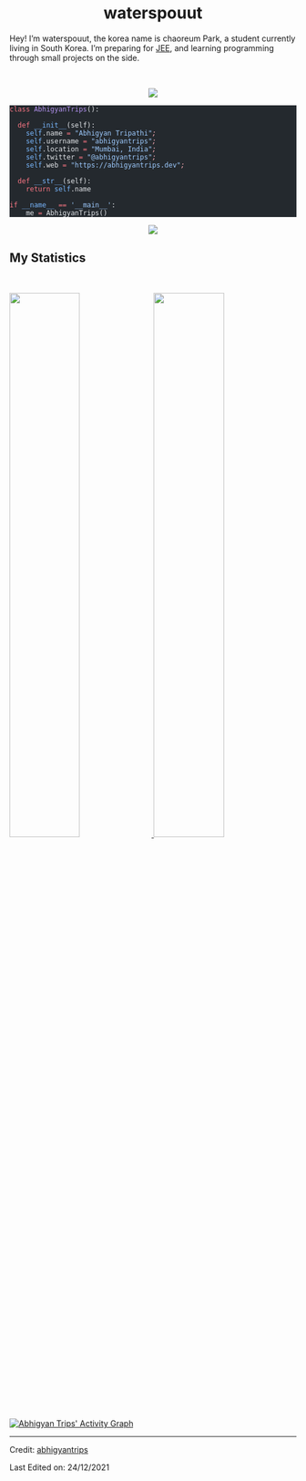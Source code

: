   <h1 align="center">
  <b>waterspouut</b>
</h1>
<p>Hey! I’m waterspouut, the korea name is chaoreum Park, a student currently living in South Korea. I’m preparing for
<a href="https://en.wikipedia.org/wiki/Joint_Entrance_Examination">JEE</a>,
and learning programming through small projects  on the side.</p>
<br>
<p>
</p><div align="center">
  <img src="https://img.shields.io/badge/-Java-blue?style=flat-square&logo=java&logoColor=white&labelColor=555555">
</div>
<p></p>
<pre class="astro-code github-dark" style="background-color:#24292e;color:#e1e4e8; overflow-x: auto;" tabindex="0"><code><span class="line"><span style="color:#F97583">class</span><span style="color:#B392F0"> AbhigyanTrips</span><span style="color:#E1E4E8">():</span></span>
<span class="line"><span style="color:#E1E4E8">    </span></span>
<span class="line"><span style="color:#F97583">  def</span><span style="color:#79B8FF"> __init__</span><span style="color:#E1E4E8">(self):</span></span>
<span class="line"><span style="color:#79B8FF">    self</span><span style="color:#E1E4E8">.name </span><span style="color:#F97583">=</span><span style="color:#9ECBFF"> "Abhigyan Tripathi"</span><span style="color:#FDAEB7;font-style:italic">;</span></span>
<span class="line"><span style="color:#79B8FF">    self</span><span style="color:#E1E4E8">.username </span><span style="color:#F97583">=</span><span style="color:#9ECBFF"> "abhigyantrips"</span><span style="color:#FDAEB7;font-style:italic">;</span></span>
<span class="line"><span style="color:#79B8FF">    self</span><span style="color:#E1E4E8">.location </span><span style="color:#F97583">=</span><span style="color:#9ECBFF"> "Mumbai, India"</span><span style="color:#FDAEB7;font-style:italic">;</span></span>
<span class="line"><span style="color:#79B8FF">    self</span><span style="color:#E1E4E8">.twitter </span><span style="color:#F97583">=</span><span style="color:#9ECBFF"> "@abhigyantrips"</span><span style="color:#FDAEB7;font-style:italic">;</span></span>
<span class="line"><span style="color:#79B8FF">    self</span><span style="color:#E1E4E8">.web </span><span style="color:#F97583">=</span><span style="color:#9ECBFF"> "https://abhigyantrips.dev"</span><span style="color:#FDAEB7;font-style:italic">;</span></span>
<span class="line"><span style="color:#E1E4E8">  </span></span>
<span class="line"><span style="color:#F97583">  def</span><span style="color:#79B8FF"> __str__</span><span style="color:#E1E4E8">(self):</span></span>
<span class="line"><span style="color:#F97583">    return</span><span style="color:#79B8FF"> self</span><span style="color:#E1E4E8">.name</span></span>
<span class="line"></span>
<span class="line"><span style="color:#F97583">if</span><span style="color:#79B8FF"> __name__</span><span style="color:#F97583"> ==</span><span style="color:#9ECBFF"> '__main__'</span><span style="color:#E1E4E8">:</span></span>
<span class="line"><span style="color:#E1E4E8">    me </span><span style="color:#F97583">=</span><span style="color:#E1E4E8"> AbhigyanTrips()</span></span></code></pre>
<div align="center">
  <a href="https://open.spotify.com/user/6s6pbtefezpookh8gwnkko15v">
    <img src="https://readme-spotify-tingz.vercel.app/api/now-playing">
  </a>
</div>
<!--
<div align="center">
  <a href="https://open.spotify.com/user/6s6pbtefezpookh8gwnkko15v">
    <img src="https://spotify-readme-theta-virid.vercel.app/api?scan=true&theme=dark" width="240px">
  </a>
</div>
-->
<h2 id="my-statistics">My Statistics</h2>
<br>
<p align="left">
  <a href="https://abhigyantrips.dev/">
  <img width="49.5%" src="https://github-readme-stats.vercel.app/api?username=abhigyantrips&amp;show_icons=true&amp;theme=gruvbox&amp;hide_border=true">
    <img width="49.5%" src="https://github-readme-streak-stats.herokuapp.com/?user=abhigyantrips&amp;theme=gruvbox&amp;hide_border=true">
  </a>
</p>
<br>
<p><a href="https://abhigyantrips.dev"><img src="https://activity-graph.herokuapp.com/graph?username=abhigyantrips&amp;custom_title=Abhigyan%20Trips's%20Contribution%20Graph&amp;theme=gruvbox&amp;bg_color=282828&amp;hide_border=true&amp;line=d1a01f&amp;point=c58545" alt="Abhigyan Trips' Activity Graph"></a></p>
<hr>
<p>Credit: <a href="https://github.com/abhigyantrips">abhigyantrips</a></p>
<p>Last Edited on: 24/12/2021</p> 
